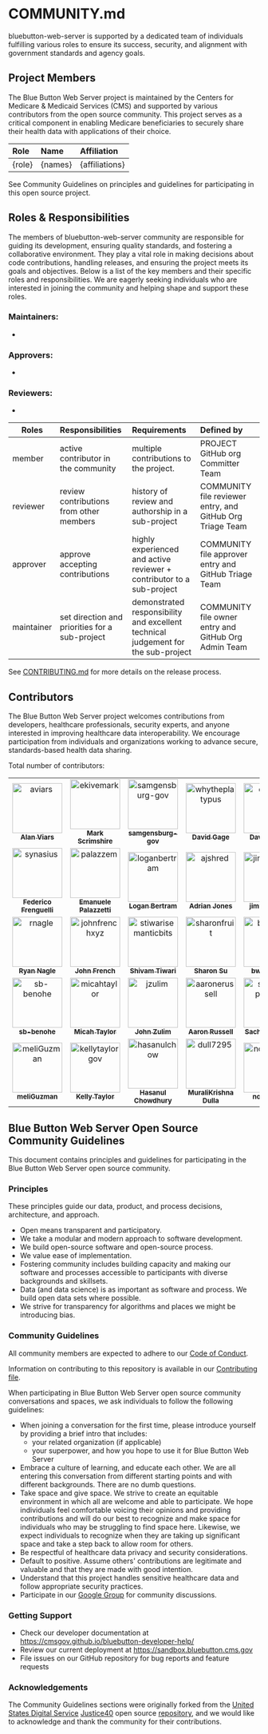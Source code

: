 # COMMUNITY.md

bluebutton-web-server is supported by a dedicated team of individuals fulfilling various roles to ensure its success, security, and alignment with government standards and agency goals.

## Project Members

The Blue Button Web Server project is maintained by the Centers for Medicare & Medicaid Services (CMS) and supported by various contributors from the open source community. This project serves as a critical component in enabling Medicare beneficiaries to securely share their health data with applications of their choice.

| Role   | Name    | Affiliation    |
| :----- | :------ | :------------- |
| {role} | {names} | {affiliations} |

See Community Guidelines on principles and guidelines for participating in this open source project.

## Roles & Responsibilities

The members of bluebutton-web-server community are responsible for guiding its development, ensuring quality standards, and fostering a collaborative environment. They play a vital role in making decisions about code contributions, handling releases, and ensuring the project meets its goals and objectives. Below is a list of the key members and their specific roles and responsibilities. We are eagerly seeking individuals who are interested in joining the community and helping shape and support these roles.

### Maintainers:

- 

### Approvers:

- 

### Reviewers:

- 

| Roles      | Responsibilities                               | Requirements                                                                      | Defined by                                                |
| ---------- | :--------------------------------------------- | :-------------------------------------------------------------------------------- | :-------------------------------------------------------- |
| member     | active contributor in the community            | multiple contributions to the project.                                            | PROJECT GitHub org Committer Team                         |
| reviewer   | review contributions from other members        | history of review and authorship in a sub-project                                 | COMMUNITY file reviewer entry, and GitHub Org Triage Team |
| approver   | approve accepting contributions                | highly experienced and active reviewer + contributor to a sub-project             | COMMUNITY file approver entry and GitHub Triage Team      |
| maintainer | set direction and priorities for a sub-project | demonstrated responsibility and excellent technical judgement for the sub-project | COMMUNITY file owner entry and GitHub Org Admin Team      |

See [CONTRIBUTING.md](CONTRIBUTING.md) for more details on the release process.

## Contributors

The Blue Button Web Server project welcomes contributions from developers, healthcare professionals, security experts, and anyone interested in improving healthcare data interoperability. We encourage participation from individuals and organizations working to advance secure, standards-based health data sharing.

Total number of contributors: <!--CONTRIBUTOR COUNT START--> <!--CONTRIBUTOR COUNT END-->

<!-- readme: contributors -start -->
<table>
	<tbody>
		<tr>
            <td align="center">
                <a href="https://github.com/aviars">
                    <img src="https://avatars.githubusercontent.com/u/61345?v=4" width="100;" alt="aviars"/>
                    <br />
                    <sub><b>Alan Viars</b></sub>
                </a>
            </td>
            <td align="center">
                <a href="https://github.com/ekivemark">
                    <img src="https://avatars.githubusercontent.com/u/104304?v=4" width="100;" alt="ekivemark"/>
                    <br />
                    <sub><b>Mark Scrimshire</b></sub>
                </a>
            </td>
            <td align="center">
                <a href="https://github.com/samgensburg-gov">
                    <img src="https://avatars.githubusercontent.com/u/25462603?v=4" width="100;" alt="samgensburg-gov"/>
                    <br />
                    <sub><b>samgensburg-gov</b></sub>
                </a>
            </td>
            <td align="center">
                <a href="https://github.com/whytheplatypus">
                    <img src="https://avatars.githubusercontent.com/u/410846?v=4" width="100;" alt="whytheplatypus"/>
                    <br />
                    <sub><b>David Gage</b></sub>
                </a>
            </td>
            <td align="center">
                <a href="https://github.com/dtisza1">
                    <img src="https://avatars.githubusercontent.com/u/36048547?v=4" width="100;" alt="dtisza1"/>
                    <br />
                    <sub><b>David Tisza</b></sub>
                </a>
            </td>
            <td align="center">
                <a href="https://github.com/JFU-GIT">
                    <img src="https://avatars.githubusercontent.com/u/25412191?v=4" width="100;" alt="JFU-GIT"/>
                    <br />
                    <sub><b>Jim Fuqian</b></sub>
                </a>
            </td>
		</tr>
		<tr>
            <td align="center">
                <a href="https://github.com/synasius">
                    <img src="https://avatars.githubusercontent.com/u/217898?v=4" width="100;" alt="synasius"/>
                    <br />
                    <sub><b>Federico Frenguelli</b></sub>
                </a>
            </td>
            <td align="center">
                <a href="https://github.com/palazzem">
                    <img src="https://avatars.githubusercontent.com/u/1560405?v=4" width="100;" alt="palazzem"/>
                    <br />
                    <sub><b>Emanuele Palazzetti</b></sub>
                </a>
            </td>
            <td align="center">
                <a href="https://github.com/loganbertram">
                    <img src="https://avatars.githubusercontent.com/u/11063141?v=4" width="100;" alt="loganbertram"/>
                    <br />
                    <sub><b>Logan Bertram</b></sub>
                </a>
            </td>
            <td align="center">
                <a href="https://github.com/ajshred">
                    <img src="https://avatars.githubusercontent.com/u/84713593?v=4" width="100;" alt="ajshred"/>
                    <br />
                    <sub><b>Adrian Jones</b></sub>
                </a>
            </td>
            <td align="center">
                <a href="https://github.com/jimmyfagan">
                    <img src="https://avatars.githubusercontent.com/u/90421499?v=4" width="100;" alt="jimmyfagan"/>
                    <br />
                    <sub><b>jimmyfagan</b></sub>
                </a>
            </td>
            <td align="center">
                <a href="https://github.com/JFU-NAVA-PBC">
                    <img src="https://avatars.githubusercontent.com/u/135686833?v=4" width="100;" alt="JFU-NAVA-PBC"/>
                    <br />
                    <sub><b>Jim Fuqian</b></sub>
                </a>
            </td>
		</tr>
		<tr>
            <td align="center">
                <a href="https://github.com/rnagle">
                    <img src="https://avatars.githubusercontent.com/u/72608?v=4" width="100;" alt="rnagle"/>
                    <br />
                    <sub><b>Ryan Nagle</b></sub>
                </a>
            </td>
            <td align="center">
                <a href="https://github.com/johnfrenchxyz">
                    <img src="https://avatars.githubusercontent.com/u/5551607?v=4" width="100;" alt="johnfrenchxyz"/>
                    <br />
                    <sub><b>John French</b></sub>
                </a>
            </td>
            <td align="center">
                <a href="https://github.com/stiwarisemanticbits">
                    <img src="https://avatars.githubusercontent.com/u/57143602?v=4" width="100;" alt="stiwarisemanticbits"/>
                    <br />
                    <sub><b>Shivam Tiwari</b></sub>
                </a>
            </td>
            <td align="center">
                <a href="https://github.com/sharonfruit">
                    <img src="https://avatars.githubusercontent.com/u/22648742?v=4" width="100;" alt="sharonfruit"/>
                    <br />
                    <sub><b>Sharon Su</b></sub>
                </a>
            </td>
            <td align="center">
                <a href="https://github.com/bwang-icf">
                    <img src="https://avatars.githubusercontent.com/u/178809349?v=4" width="100;" alt="bwang-icf"/>
                    <br />
                    <sub><b>bwang-icf</b></sub>
                </a>
            </td>
            <td align="center">
                <a href="https://github.com/oragame">
                    <img src="https://avatars.githubusercontent.com/u/22204906?v=4" width="100;" alt="oragame"/>
                    <br />
                    <sub><b>Don Seymour</b></sub>
                </a>
            </td>
		</tr>
		<tr>
            <td align="center">
                <a href="https://github.com/sb-benohe">
                    <img src="https://avatars.githubusercontent.com/u/71290292?v=4" width="100;" alt="sb-benohe"/>
                    <br />
                    <sub><b>sb-benohe</b></sub>
                </a>
            </td>
            <td align="center">
                <a href="https://github.com/micahtaylor">
                    <img src="https://avatars.githubusercontent.com/u/671894?v=4" width="100;" alt="micahtaylor"/>
                    <br />
                    <sub><b>Micah Taylor</b></sub>
                </a>
            </td>
            <td align="center">
                <a href="https://github.com/jzulim">
                    <img src="https://avatars.githubusercontent.com/u/25191356?v=4" width="100;" alt="jzulim"/>
                    <br />
                    <sub><b>John Zulim</b></sub>
                </a>
            </td>
            <td align="center">
                <a href="https://github.com/aaronerussell">
                    <img src="https://avatars.githubusercontent.com/u/147522282?v=4" width="100;" alt="aaronerussell"/>
                    <br />
                    <sub><b>Aaron Russell</b></sub>
                </a>
            </td>
            <td align="center">
                <a href="https://github.com/sachin-panayil">
                    <img src="https://avatars.githubusercontent.com/u/79382140?v=4" width="100;" alt="sachin-panayil"/>
                    <br />
                    <sub><b>Sachin Panayil</b></sub>
                </a>
            </td>
            <td align="center">
                <a href="https://github.com/alex-dzeda">
                    <img src="https://avatars.githubusercontent.com/u/120701369?v=4" width="100;" alt="alex-dzeda"/>
                    <br />
                    <sub><b>alex-dzeda</b></sub>
                </a>
            </td>
		</tr>
		<tr>
            <td align="center">
                <a href="https://github.com/meliGuzman">
                    <img src="https://avatars.githubusercontent.com/u/148500681?v=4" width="100;" alt="meliGuzman"/>
                    <br />
                    <sub><b>meliGuzman</b></sub>
                </a>
            </td>
            <td align="center">
                <a href="https://github.com/kellytaylorgov">
                    <img src="https://avatars.githubusercontent.com/u/30160757?v=4" width="100;" alt="kellytaylorgov"/>
                    <br />
                    <sub><b>Kelly Taylor</b></sub>
                </a>
            </td>
            <td align="center">
                <a href="https://github.com/hasanulchow">
                    <img src="https://avatars.githubusercontent.com/u/42548277?v=4" width="100;" alt="hasanulchow"/>
                    <br />
                    <sub><b>Hasanul Chowdhury</b></sub>
                </a>
            </td>
            <td align="center">
                <a href="https://github.com/dull7295">
                    <img src="https://avatars.githubusercontent.com/u/1518259?v=4" width="100;" alt="dull7295"/>
                    <br />
                    <sub><b>MuraliKrishna Dulla</b></sub>
                </a>
            </td>
            <td align="center">
                <a href="https://github.com/noor1027">
                    <img src="https://avatars.githubusercontent.com/u/19860385?v=4" width="100;" alt="noor1027"/>
                    <br />
                    <sub><b>noor1027</b></sub>
                </a>
            </td>
		</tr>
	<tbody>
</table>
<!-- readme: contributors -end -->

<!--
### Alumni

We'd like to acknowledge the following individuals for their past contributions of this project:
-->

## Blue Button Web Server Open Source Community Guidelines

This document contains principles and guidelines for participating in the Blue Button Web Server open source community.

### Principles

These principles guide our data, product, and process decisions, architecture, and approach.

- Open means transparent and participatory.
- We take a modular and modern approach to software development.
- We build open-source software and open-source process.
- We value ease of implementation.
- Fostering community includes building capacity and making our software and processes accessible to participants with diverse backgrounds and skillsets.
- Data (and data science) is as important as software and process. We build open data sets where possible.
- We strive for transparency for algorithms and places we might be introducing bias.

### Community Guidelines

All community members are expected to adhere to our [Code of Conduct](CODE_OF_CONDUCT.md).

Information on contributing to this repository is available in our [Contributing file](CONTRIBUTING.md).

When participating in Blue Button Web Server open source community conversations and spaces, we ask individuals to follow the following guidelines:

- When joining a conversation for the first time, please introduce yourself by providing a brief intro that includes:
  - your related organization (if applicable)
  - your superpower, and how you hope to use it for Blue Button Web Server
- Embrace a culture of learning, and educate each other. We are all entering this conversation from different starting points and with different backgrounds. There are no dumb questions.
- Take space and give space. We strive to create an equitable environment in which all are welcome and able to participate. We hope individuals feel comfortable voicing their opinions and providing contributions and will do our best to recognize and make space for individuals who may be struggling to find space here. Likewise, we expect individuals to recognize when they are taking up significant space and take a step back to allow room for others.
- Be respectful of healthcare data privacy and security considerations.
- Default to positive. Assume others' contributions are legitimate and valuable and that they are made with good intention.
- Understand that this project handles sensitive healthcare data and follow appropriate security practices.
- Participate in our [Google Group](https://groups.google.com/forum/#!forum/developer-group-for-cms-blue-button-api) for community discussions.

### Getting Support

- Check our developer documentation at https://cmsgov.github.io/bluebutton-developer-help/
- Review our current deployment at https://sandbox.bluebutton.cms.gov
- File issues on our GitHub repository for bug reports and feature requests

### Acknowledgements

The Community Guidelines sections were originally forked from the [United States Digital Service](https://usds.gov) [Justice40](https://thejustice40.com) open source [repository](https://github.com/usds/justice40-tool), and we would like to acknowledge and thank the community for their contributions.